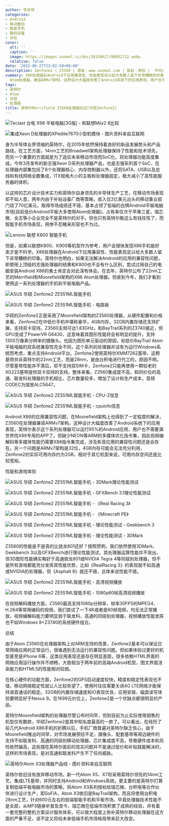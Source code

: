 ```yaml
---
author: 农步祥
categories:
- Android
- 移动数码
- 智能手机
- 数码设备
- 评论
cover:
  alt: ''
  caption: ''
  image: https://images.soomal.cc/doc/20150627/00052732.webp
  relative: false
date: '2015-06-27T23:02:58+08:00'
description: Zenfone2 | Z3560 | 源自：www.soomal.com | 版权：原创 |  平均/总评分：08.85/230
summary: X86处理器在Android下应用兼容性、性能表现足以给大多数人留下非常糟糕的印象。去年尔公布了22nm工艺的Merrifield和Moorefield架构的X86
  Atom处理器，兼容ARMv7架构，这种设计大幅度改善了Android系统下的应用表现，用户也不需要满世界找X86专用的APP了。
tags:
- 英特尔
- Atom
- 华硕
- 处理器
title: 英特尔Merrifield Z3560处理器综述[华硕Zenfone2]
---
```


![Teclast 台电 X98 平板电脑[3G版] - 和联想Miix2 8比较](https://images.soomal.cc/doc/20140924/00046241_01.webp)



![集成Xeon D处理器的XPedite7670小型机模块 - 图片资料来自互联网](https://images.soomal.cc/doc/20150627/00052733_01.webp)



身为半导体业界领袖的英特尔，在2015年依然保持着良好的新品发展势头和产品路线，在工艺方面，14nm工艺的Broadwell架构处理器保持了性能和技术领先，而另一个重要的方面就是为了适应未来移动市场而SoC化，将处理器功能高度集成。今年3月发布的新志强Xeon D系列处理器产品，也是志强系列首个SoC，在处理器内部集包括了8个处理器核心、内存控制器以外，还将SATA、USB以及总线和有线网络全数集成，ITX规格大小的主板和处理器固定，极大减小了高性能服务器的体积。



以这样的芯片设计技术实力和英特尔自身领先的半导体生产工艺，在移动市场表现却不如人意，两年内由于补贴设备厂商等策略，收入仅2亿美元出头的移动事业部门烧了70亿美元，取得市场成绩还不错，基本占领了低端的白牌Android平板电脑市场[目前低价Android平板大多使用Atom处理器]，占有率仅次于苹果三星，瑞芯微、全志等小企业完全不是英特尔的对手。但也只有英特尔敢这么有钱任性了，而智能手机市场表现，用惨不忍睹来形容也不为过。



![Lenovo 联想 K800 智能手机](https://images.soomal.cc/doc/20120706/00020867_01.webp)



但是，如果以联想K800、K900等机型作为参考，用户会很快发现X86手机能好卖才是不科学。X86处理器在Android下应用兼容性、性能表现足以给大多数人留下非常糟糕的印象。英特尔也明白，如果无法解决Android的应用的兼容性问题，即使用上顶级的志强处理器的结果和K800也不会有什么区别，尝试过用自己的电脑安装Android X86的勇士肯定会对此深有体会。在去年，英特尔公布了22nm工艺的Merrifield和Moorefield架构的X86 Atom处理器。但直到今年，我们才看到使用这一系列处理器的手机和平板电脑产品。



![ASUS 华硕 Zenfone2 ZE551ML智能手机](https://images.soomal.cc/doc/20150429/00051275_01.webp)



![ASUS 华硕 Zenfone2 ZE551ML智能手机 - 电路板](https://images.soomal.cc/doc/20150429/00051298_01.webp)



华硕的Zenfone2正是采用了Moorefield架构的Z3560处理器，从硬件配置和价格来看，Zenfone2在中低价手机中堪称豪华，4GB内存，32GB内置存储还支持扩展，支持双卡双待。Z3560主频可达1.83GHz，和BayTrail系列的Z3740接近，但GPU变成了PowerVR G6430，这意味着其图形性能将会有明显的提升，支持1300万像素分辨率的摄像头。也因为图形单元驱动的原因，和低价BayTrail Atom平板电脑的双系统兼容性完全不同，这个系列的处理器并没有为运行Windows系统而考虑，重点支持Android平台。Zenfone2使用英特尔XMM7262基带，这颗基带并非英特尔的22nm工艺，而是28nm，是由台积电进行代工的，原因不明。尽管基带性能并不落后，却不支持双SIM卡，Zenfone2只能再使用一颗较老的XG223基带提供双卡双待的支持。整体来看，Z3560集成度不高，和同价位的高通、联发科处理器的手机相比，芯片数量较多，增加了设计和生产成本，音频CODEC为瑞昱ALC5647。



![ASUS 华硕 Zenfone2 ZE551ML智能手机 - CPU-Z信息](https://images.soomal.cc/doc/20150627/00052724_01.webp)



![ASUS 华硕 Zenfone2 ZE551ML智能手机 - cpuinfo信息](https://images.soomal.cc/doc/20150627/00052725_01.webp)



Android X86的应用兼容性问题，在Moorefield架构上也得到了一定程度的解决，Z3560在处理器兼容ARMv7架构，这种设计大幅度改善了Android系统下的应用表现，英特尔表示这个系列处理器可以运行95%的Android应用，用户也不需要满世界找X86专用的APP了。但缺少NEON等ARM的多媒体优化指令集，因此视频编解码等多媒体性能仍需要X86指令集完成，涉及影音应用的兼容性问题还是会存在。另一个问题是ARMv7架构是32位，4GB内存可能会无法充分利用，Zenfone2的实际可用内存约为2GB，相对于其它机型来说，可用内存空间还是比较宽裕。



性能和游戏体验



![ASUS 华硕 Zenfone2 ZE551ML智能手机 - 3DMark理论性能测试](https://images.soomal.cc/doc/20150627/00052726_01.webp)



![ASUS 华硕 Zenfone2 ZE551ML智能手机 - GFXBench 3.1理论性能测试](https://images.soomal.cc/doc/20150627/00052727_01.webp)



![ASUS 华硕 Zenfone2 ZE551ML智能手机 - 《Real Racing 3》](https://images.soomal.cc/doc/20150627/00052728_01.webp)



![ASUS 华硕 Zenfone2 ZE551ML智能手机 - 《Minecraft PE》](https://images.soomal.cc/doc/20150627/00052729_01.webp)



![ASUS 华硕 Zenfone2 ZE551ML智能手机 - 理论性能测试 - Geekbench 3](https://images.soomal.cc/doc/20150627/00052735_01.webp)



![ASUS 华硕 Zenfone2 ZE551ML智能手机 - 理论性能测试 - 3DMark](https://images.soomal.cc/doc/20150627/00052736_01.webp)



Z3560的性能是不是真的比骁龙801还好？按照惯例，我们依然使用3DMark、Geekbench 3以及GFXBench进行理论性能测试，其处理器运算性能并不突出，但3D图形性能确实略好于高通骁龙801或NVIDIA Tegra 4等同级别处理器，但不是所有游戏都能充分发挥其性能优势，比如《RealRacing 3》的表现就不如高通或NVIDIA的处理器，但《Asphalt 8》就还不错，总体来说性能不错。



![ASUS 华硕 Zenfone2 ZE551ML智能手机 - 高清视频播放](https://images.soomal.cc/doc/20150627/00052730_01.webp)



![ASUS 华硕 Zenfone2 ZE551ML智能手机 - 1080p60帧高清视频播放](https://images.soomal.cc/doc/20150627/00052731_01.webp)



在视频解码播放方面，Z3560最高支持1080p分辨率，帧率30FPS的MPEG4、H.264等常用编码的视频，我们尝试了一下4K或者是60帧视频，均无法正常播放，视频编解码能力要明显弱于联发科、高通的同级别处理器，视频播放性能发挥也不如Windows 8+Z3740的系统硬件组合。



总结



由于Atom Z3560在处理器架构上对ARM支持的改善，Zenfone2基本可以保证日常网络应用的正常运行，很难遇到无法运行的兼容性问题。但如果体验过更好的机型甚至是iPhone 6等，这类应用表现还是存在明显差距，很多依赖HTML界面的网络应用运行操作并不顺畅，大致相当于两年前的高端Android机型，图文界面渲染能力和HTML5的性能相对较弱。



在核心硬件的功能方面，Zenfone2的GPS启动速度较快，精度和稳定性表现也不错，移动网络稳定性就让人比较失望了，使用时往往需要关闭4G LTE网络才能保持语音通话的稳定。32GB的内置存储速度和IO表现优良，应用安装、磁盘读写体验要明显好于Nexus 9。在1699元价位上，Zenfone2是一个优缺点都很明显的产品。



英特尔Moorefield架构的处理器尽管公布时间早，但到目前为止实际使用销售的机型仅有数款，华硕Zenfone2是其中知名度最高的一款了。可以看出，在经历了前几代Android X86手机的折腾以后，手机厂商普遍对英特尔缺乏信心，由于Moorefield推出时间早，对市场发展预估不足，摄像头、配套基带等周边硬件的支持不如联发科、高通的同级别移动处理器，芯片集成度不高，导致硬件成本和风险依然偏高，这些摆在英特尔面前的现实问题并不是通过低价和补贴就能解决的，这样的市场表现，是对高通和联发科产生不了任何威胁。



![英特尔Atom X3处理器产品线 - 图片资料来自互联网](https://images.soomal.cc/doc/20150627/00052734.webp)



英特尔依旧没有放弃移动市场，新一代Atom X5、X7将采用英特尔领先的14nm工艺，集成LTE基带，并同时支持Android和Windows系统。更主要的是英特尔打算复制低端平板电脑市场的策略，将Atom X3系列授权给瑞芯微、台积电等合作伙伴进行设计生产，即SoFiA，Atom X3依旧是BayTrail架构，而且将使用台积电28nm工艺，针对600元左右的低端智能手机和平板市场。毕竟处理器技术性能不是全部，从MP3随身听普及至今，瑞芯微在低端市场积累了成熟的经验，并有着一套完整的整机方案设计服务体系，可以很大程度上弥补英特尔移动处理器在这方面的严重不足，说不定又将给未来低端手机市场格局带来巨大改变。